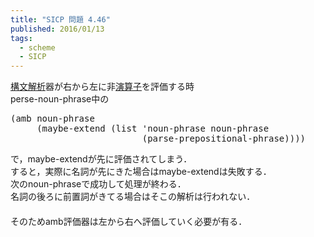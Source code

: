```yaml
---
title: "SICP 問題 4.46"
published: 2016/01/13
tags:
  - scheme
  - SICP
---
```


<p><a class="keyword" href="http://d.hatena.ne.jp/keyword/%B9%BD%CA%B8%B2%F2%C0%CF">構文解析</a>器が右から左に非<a class="keyword" href="http://d.hatena.ne.jp/keyword/%B1%E9%BB%BB%BB%D2">演算子</a>を評価する時<br/>
perse-noun-phrase中の</p>

<pre class="code lang-scheme" data-lang="scheme" data-unlink><span class="synSpecial">(</span>amb noun-phrase
     <span class="synSpecial">(</span>maybe-extend <span class="synSpecial">(</span><span class="synIdentifier">list</span> <span class="synSpecial">'</span>noun-phrase noun-phrase
                         <span class="synSpecial">(</span>parse-prepositional-phrase<span class="synSpecial">))))</span>
</pre>


<p>で，maybe-extendが先に評価されてしまう．<br/>
すると，実際に名詞が先にきた場合はmaybe-extendは失敗する．<br/>
次のnoun-phraseで成功して処理が終わる．<br/>
名詞の後ろに前置詞がきてる場合はそこの解析は行われない．<br/>
　<br/>
そのためamb評価器は左から右へ評価していく必要が有る．</p>

